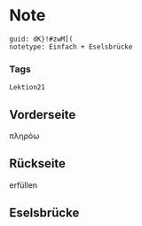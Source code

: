 # Note
```
guid: dK}!#zwM[(
notetype: Einfach + Eselsbrücke
```

### Tags
```
Lektion21
```

## Vorderseite
πληρόω

## Rückseite
erfüllen

## Eselsbrücke

